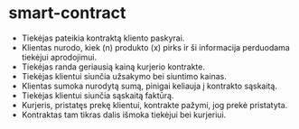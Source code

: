 # smart-contract
- Tiekėjas pateikia kontraktą kliento paskyrai.
- Klientas nurodo, kiek (n) produkto (x) pirks ir ši informacija perduodama tiekėjui aprodojimui.
- Tiekėjas randa geriausią kainą kurjerio kontrakte.
- Tiekėjas klientui siunčia užsakymo bei siuntimo kainas.
- Klientas sumoka nurodytą sumą, pinigai keliauja į kontrakto sąskaitą.
- Tiekėjas klientui siunčia sąskaitą faktūrą.
- Kurjeris, pristatęs prekę klientui, kontrakte pažymi, jog prekė pristatyta.
- Kontraktas tam tikras dalis išmoka tiekėjui bei kurjeriui.
